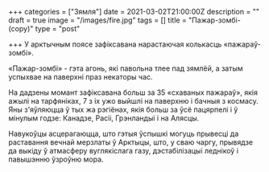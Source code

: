 +++
categories = ["Зямля"]
date = 2021-03-02T21:00:00Z
description = ""
draft = true
image = "/images/fire.jpg"
tags = []
title = "Пажар-зомбі-(copy)"
type = "post"

+++
У арктычным поясе зафіксавана нарастаючая колькасць «пажараў-зомбі».  
  
«Пажар-зомбі» - гэта агонь, які павольна тлее пад зямлёй, а затым успыхвае на паверхні праз некаторы час.  
  
На дадзены момант зафіксавана больш за 35 «схаваных пажараў», якія ажылі на тарфяніках, 7 з іх ужо выйшлі на паверхню і бачныя з космасу. Яны з'яўляюцца ў тых жа рэгіёнах, якія больш за ўсё пацярпелі і ў мінулым годзе: Канадзе, Расіі, Грэнландыі і на Алясцы.  
  
Навукоўцы асцерагаюцца, што гэтыя ўспышкі могуць прывесці да раставання вечнай мерзлаты ў Арктыцы, што, у сваю чаргу, прывядзе да выкіду ў атмасферу вуглякіслага газу, дэстабілізацыі леднікоў і павышэнню ўзроўню мора.